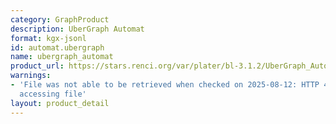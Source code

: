 ```yaml
---
category: GraphProduct
description: UberGraph Automat
format: kgx-jsonl
id: automat.ubergraph
name: ubergraph_automat
product_url: https://stars.renci.org/var/plater/bl-3.1.2/UberGraph_Automat/latest/kgx_files
warnings:
- 'File was not able to be retrieved when checked on 2025-08-12: HTTP 404 error when
  accessing file'
layout: product_detail
---
```

